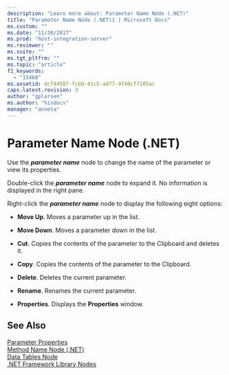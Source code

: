 ```yaml
---
description: "Learn more about: Parameter Name Node (.NET)"
title: "Parameter Name Node (.NET)1 | Microsoft Docs"
ms.custom: ""
ms.date: "11/30/2017"
ms.prod: "host-integration-server"
ms.reviewer: ""
ms.suite: ""
ms.tgt_pltfrm: ""
ms.topic: "article"
f1_keywords: 
  - "15468"
ms.assetid: dcf44507-fcb0-41c5-ad77-9f40cf7105ac
caps.latest.revision: 3
author: "gplarsen"
ms.author: "hisdocs"
manager: "anneta"
---
```

# Parameter Name Node (.NET)
Use the ***parameter name*** node to change the name of the parameter or view its properties.  
  
 Double-click the ***parameter name*** node to expand it. No information is displayed in the right pane.  
  
 Right-click the ***parameter name*** node to display the following eight options:  
  
-   **Move Up**. Moves a parameter up in the list.  
  
-   **Move Down**. Moves a parameter down in the list.  
  
-   **Cut**. Copies the contents of the parameter to the Clipboard and deletes it.  
  
-   **Copy**. Copies the contents of the parameter to the Clipboard.  
  
-   **Delete**. Deletes the current parameter.  
  
-   **Rename**. Renames the current parameter.  
  
-   **Properties**. Displays the **Properties** window.  
  
## See Also  
 [Parameter Properties](../core/parameter-properties2.md)   
 [Method Name Node (.NET)](../core/method-name-node-net-2.md)   
 [Data Tables Node](../core/data-tables-node2.md)   
 [.NET Framework Library Nodes](../core/net-framework-library-nodes2.md)
